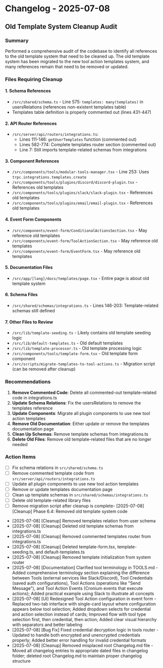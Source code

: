 # Changelog - 2025-07-08

## Old Template System Cleanup Audit

### Summary

Performed a comprehensive audit of the codebase to identify all references to the old template system that need to be cleaned up. The old template system has been migrated to the new tool action templates system, and many references remain that need to be removed or updated.

### Files Requiring Cleanup

#### 1. **Schema References**

- `/src/shared/schema.ts` - Line 575: `templates: many(templates)` in usersRelations (references non-existent templates table)
- Templates table definition is properly commented out (lines 431-447)

#### 2. **API Router References**

- `/src/server/api/routers/integrations.ts`:
  - Lines 111-146: `getUserTemplates` function (commented out)
  - Lines 582-774: Complete templates router section (commented out)
  - Line 7: Still imports template-related schemas from integrations

#### 3. **Component References**

- `/src/components/tools/modular-tools-manager.tsx` - Line 253: Uses `trpc.integrations.templates.create`
- `/src/components/tools/plugins/discord/discord-plugin.tsx` - References old templates
- `/src/components/tools/plugins/slack/slack-plugin.tsx` - References old templates
- `/src/components/tools/plugins/email/email-plugin.tsx` - References old templates

#### 4. **Event Form Components**

- `/src/components/event-form/ConditionalActionsSection.tsx` - May reference old templates
- `/src/components/event-form/ToolActionSection.tsx` - May reference old templates
- `/src/components/event-form/EventForm.tsx` - May reference old templates

#### 5. **Documentation Files**

- `/src/app/[lang]/docs/templates/page.tsx` - Entire page is about old template system

#### 6. **Schema Files**

- `/src/shared/schemas/integrations.ts` - Lines 146-203: Template-related schemas still defined

#### 7. **Other Files to Review**

- `/src/lib/template-seeding.ts` - Likely contains old template seeding logic
- `/src/lib/default-templates.ts` - Old default templates
- `/src/lib/template-processor.ts` - Old template processing logic
- `/src/components/tools/template-form.tsx` - Old template form component
- `/src/scripts/migrate-templates-to-tool-actions.ts` - Migration script (can be removed after cleanup)

### Recommendations

1. **Remove Commented Code**: Delete all commented-out template-related code in integrations.ts
2. **Update Schema Relations**: Fix the usersRelations to remove the templates reference
3. **Update Components**: Migrate all plugin components to use new tool action templates
4. **Remove Old Documentation**: Either update or remove the templates documentation page
5. **Clean Up Schemas**: Remove template schemas from integrations.ts
6. **Delete Old Files**: Remove old template-related files that are no longer needed

### Action Items

- [ ] Fix schema relations in `src/shared/schema.ts`
- [ ] Remove commented template code from `src/server/api/routers/integrations.ts`
- [ ] Update all plugin components to use new tool action templates
- [ ] Remove or update templates documentation page
- [ ] Clean up template schemas in `src/shared/schemas/integrations.ts`
- [ ] Delete old template-related library files
- [ ] Remove migration script after cleanup is complete- [2025-07-08] [Cleanup] Phase 6.4: Removed old template system code
- [2025-07-08] [Cleanup] Removed templates relation from user schema
- [2025-07-08] [Cleanup] Deleted old template schemas from integrations.ts
- [2025-07-08] [Cleanup] Removed commented templates router from integrations.ts
- [2025-07-08] [Cleanup] Deleted template-form.tsx, template-seeding.ts, and default-templates.ts
- [2025-07-08] [Cleanup] Removed template initialization from system router
- [2025-07-08] [Documentation] Clarified tool terminology in TOOLS.md - Added comprehensive terminology section explaining the difference between Tools (external services like Slack/Discord), Tool Credentials (saved auth configurations), Tool Actions (operations like "Send Message"), and Tool Action Events (Cronium events that execute actions); Added practical example using Slack to illustrate all concepts
- [2025-07-08] [UI] Redesigned Tool Action configuration in event form - Replaced two-tab interface with single-card layout where configuration appears below tool selection; Added dropdown selects for credential and action selection instead of cards; Improved flow with tool type selection first, then credential, then action; Added clear visual hierarchy with separators and better labeling
- [2025-07-08] [Bug Fix] Fixed credential decryption logic in tools router - Updated to handle both encrypted and unencrypted credentials properly; Added better error handling for invalid credential formats
- [2025-07-08] [Cleanup] Removed misplaced root Changelog.md file - Moved all changelog entries to appropriate dated files in changelog folder; deleted root Changelog.md to maintain proper changelog structure

